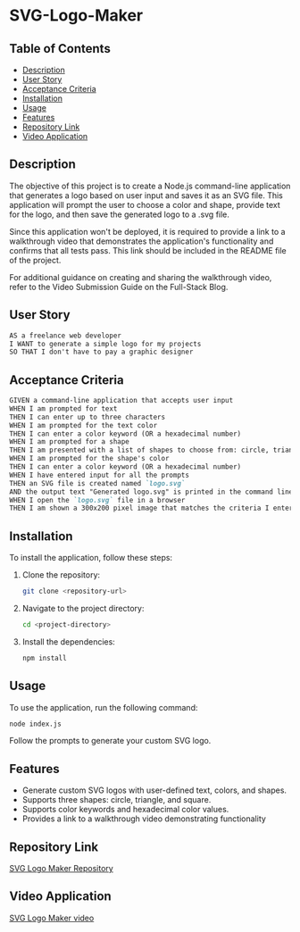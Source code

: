 # SVG-Logo-Maker

## Table of Contents
- [Description](#description)
- [User Story](#user-story)
- [Acceptance Criteria](#acceptance-criteria)
- [Installation](#installation)
- [Usage](#usage)
- [Features](#features)
- [Repository Link](#repository-link)
- [Video Application](#video-application)

## Description
The objective of this project is to create a Node.js command-line application that generates a logo based on user input and saves it as an SVG file. This application will prompt the user to choose a color and shape, provide text for the logo, and then save the generated logo to a .svg file.

Since this application won't be deployed, it is required to provide a link to a walkthrough video that demonstrates the application's functionality and confirms that all tests pass. This link should be included in the README file of the project.

For additional guidance on creating and sharing the walkthrough video, refer to the Video Submission Guide on the Full-Stack Blog.

## User Story

```md
AS a freelance web developer
I WANT to generate a simple logo for my projects
SO THAT I don't have to pay a graphic designer
```

## Acceptance Criteria

```md
GIVEN a command-line application that accepts user input
WHEN I am prompted for text
THEN I can enter up to three characters
WHEN I am prompted for the text color
THEN I can enter a color keyword (OR a hexadecimal number)
WHEN I am prompted for a shape
THEN I am presented with a list of shapes to choose from: circle, triangle, and square
WHEN I am prompted for the shape's color
THEN I can enter a color keyword (OR a hexadecimal number)
WHEN I have entered input for all the prompts
THEN an SVG file is created named `logo.svg`
AND the output text "Generated logo.svg" is printed in the command line
WHEN I open the `logo.svg` file in a browser
THEN I am shown a 300x200 pixel image that matches the criteria I entered
```

## Installation

To install the application, follow these steps:

1. Clone the repository:
   ```bash
   git clone <repository-url>
2. Navigate to the project directory:
   ```bash
   cd <project-directory>
3. Install the dependencies:
   ```bash
   npm install

## Usage

To use the application, run the following command:

```bash
node index.js
```
Follow the prompts to generate your custom SVG logo.

## Features

- Generate custom SVG logos with user-defined text, colors, and shapes.
- Supports three shapes: circle, triangle, and square.
- Supports color keywords and hexadecimal color values.
- Provides a link to a walkthrough video demonstrating functionality


## Repository Link
[SVG Logo Maker Repository](https://github.com/iKeyToLife/SVG-Logo-Maker)

## Video Application
[SVG Logo Maker video]()